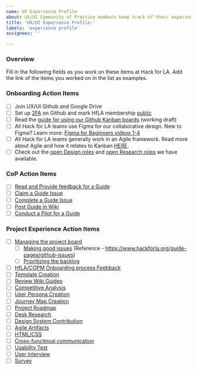 ```yaml
---
name: UX Experience Profile
about: UX/UI Community of Practice members keep track of their experience at HfLA
title: 'UX/UI Experience Profile:'
labels: 'experience profile'
assignees: ''

---
```



### Overview
Fill in the following fields as you work on these items at Hack for LA. Add the link of the items you worked on in the list as examples.

### Onboarding Action Items
- [ ] Join UX/UI Github and Google Drive
- [ ] Set up [2FA](https://www.hackforla.org/guide-pages/2FA.html) on Github and mark HfLA membership [public](https://docs.github.com/en/github/setting-up-and-managing-your-github-user-account/publicizing-or-hiding-organization-membership#changing-the-visibility-of-your-organization-membership)
- [ ] Read the [guide for using our Github Kanban boards](https://docs.google.com/document/d/11Fe7mNdmPBP5bD_yLJ1C0_I1TmoK47AuHHrdhdDyWCs/edit#heading=h.nl3p4nf4eqb4) (working draft)
- [ ] All Hack for LA teams use Figma for our collaborative design. New to Figma? Learn more: [Figma for Beginners videos 1-4](https://www.youtube.com/watch?v=dXQ7IHkTiMM&ab_channel=Figma)  
- [ ] All Hack for LA teams generally work in an Agile framework. Read more about Agile and how it relates to Kanban [HERE](https://www.atlassian.com/agile).
- [ ] Check out the [open Design roles](https://github.com/hackforla/UI-UX/projects/3) and [open Research roles](https://github.com/hackforla/UI-UX/projects/2) we have available.

### CoP Action Items
- [ ] [Read and Provide feedback for a Guide]()
- [ ] [Claim a Guide Issue]()
- [ ] [Complete a Guide Issue]()
- [ ] [Post Guide in Wiki]()
- [ ] [Conduct a Pilot for a Guide]()

### Project Experience Action Items
- [ ] [Managing the project board]()
   - [ ] [Making good issues]() (Reference - https://www.hackforla.org/guide-pages/github-issues)
   - [ ] [Prioritizing the backlog]()
- [ ] [HfLA/COPM Onboarding process Feebback]()
- [ ] [Template Creation]()
- [ ] [Review Wiki Guides]()
- [ ] [Competitive Analysis]()
- [ ] [User Persona Creation]()
- [ ] [Journey Map Creation]()
- [ ] [Project Roadmap]()
- [ ] [Desk Research]()
- [ ] [Design System Contribution]()
- [ ] [Agile Artifacts]()
- [ ] [HTML/CSS]()
- [ ] [Cross-funcitnoal communication]()
- [ ] [Usability Test]()
- [ ] [User Interview]()
- [ ] [Survey]()
